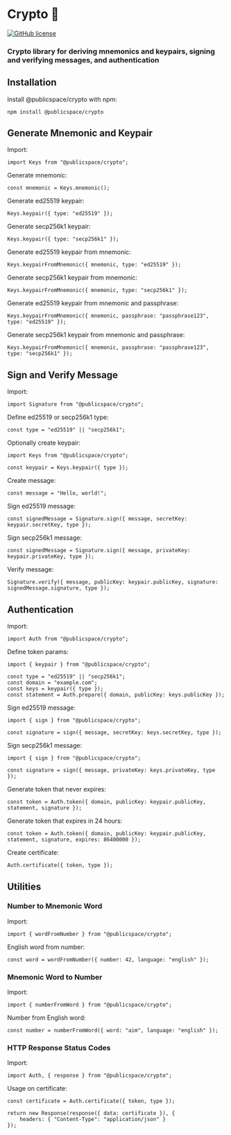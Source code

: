# Crypto 🔐

[![GitHub license](https://img.shields.io/badge/license-MIT-blue.svg)](https://github.com/apublicspace/crypto/blob/master/LICENSE.md)

### Crypto library for deriving mnemonics and keypairs, signing and verifying messages, and authentication

## Installation

Install @publicspace/crypto with npm:

```
npm install @publicspace/crypto
```

## Generate Mnemonic and Keypair

Import:

```
import Keys from "@publicspace/crypto";
```

Generate mnemonic:

```
const mnemonic = Keys.mnemonic();
```

Generate ed25519 keypair:

```
Keys.keypair({ type: "ed25519" });
```

Generate secp256k1 keypair:

```
Keys.keypair({ type: "secp256k1" });
```

Generate ed25519 keypair from mnemonic:

```
Keys.keypairFromMnemonic({ mnemonic, type: "ed25519" });
```

Generate secp256k1 keypair from mnemonic:

```
Keys.keypairFromMnemonic({ mnemonic, type: "secp256k1" });
```

Generate ed25519 keypair from mnemonic and passphrase:

```
Keys.keypairFromMnemonic({ mnemonic, passphrase: "passphrase123", type: "ed25519" });
```

Generate secp256k1 keypair from mnemonic and passphrase:

```
Keys.keypairFromMnemonic({ mnemonic, passphrase: "passphrase123", type: "secp256k1" });
```

## Sign and Verify Message

Import:

```
import Signature from "@publicspace/crypto";
```

Define ed25519 or secp256k1 type:

```
const type = "ed25519" || "secp256k1";
```

Optionally create keypair:

```
import Keys from "@publicspace/crypto";

const keypair = Keys.keypair({ type });
```

Create message:

```
const message = "Hello, world!";
```

Sign ed25519 message:

```
const signedMessage = Signature.sign({ message, secretKey: keypair.secretKey, type });
```

Sign secp256k1 message:

```
const signedMessage = Signature.sign({ message, privateKey: keypair.privateKey, type });
```

Verify message:

```
Signature.verify({ message, publicKey: keypair.publicKey, signature: signedMessage.signature, type });
```

## Authentication

Import:

```
import Auth from "@publicspace/crypto";
```

Define token params:

```
import { keypair } from "@publicspace/crypto";

const type = "ed25519" || "secp256k1";
const domain = "example.com";
const keys = keypair({ type });
const statement = Auth.prepare({ domain, publicKey: keys.publicKey });
```

Sign ed25519 message:

```
import { sign } from "@publicspace/crypto";

const signature = sign({ message, secretKey: keys.secretKey, type });
```

Sign secp256k1 message:

```
import { sign } from "@publicspace/crypto";

const signature = sign({ message, privateKey: keys.privateKey, type });
```

Generate token that never expires:

```
const token = Auth.token({ domain, publicKey: keypair.publicKey, statement, signature });
```

Generate token that expires in 24 hours:

```
const token = Auth.token({ domain, publicKey: keypair.publicKey, statement, signature, expires: 86400000 });
```

Create certificate:

```
Auth.certificate({ token, type });
```

## Utilities

### Number to Mnemonic Word

Import:

```
import { wordFromNumber } from "@publicspace/crypto";
```

English word from number:

```
const word = wordFromNumber({ number: 42, language: "english" });
```

### Mnemonic Word to Number

Import:

```
import { numberFromWord } from "@publicspace/crypto";
```

Number from English word:

```
const number = numberFromWord({ word: "aim", language: "english" });
```

### HTTP Response Status Codes

Import:

```
import Auth, { response } from "@publicspace/crypto";
```

Usage on certificate:

```
const certificate = Auth.certificate({ token, type });

return new Response(response({ data: certificate }), {
	headers: { "Content-Type": "application/json" }
});
```
